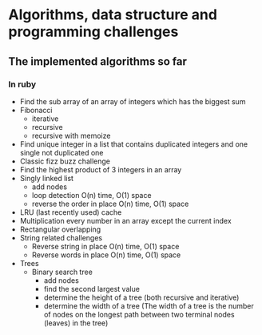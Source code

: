 # Algorithms, data structure and programming challenges

## The implemented algorithms so far

### In ruby
- Find the sub array of an array of integers which has the biggest sum
- Fibonacci
  - iterative
  - recursive
  - recursive with memoize
- Find unique integer in a list that contains duplicated integers and one single not duplicated one
- Classic fizz buzz challenge
- Find the highest product of 3 integers in an array
- Singly linked list
  - add nodes
  - loop detection O(n) time, O(1) space
  - reverse the order in place O(n) time, O(1) space
- LRU (last recently used) cache
- Multiplication every number in an array except the current index
- Rectangular overlapping
- String related challenges
  - Reverse string in place O(n) time, O(1) space
  - Reverse words in place O(n) time, O(1) space
- Trees
  - Binary search tree
    - add nodes
    - find the second largest value
    - determine the height of a tree (both recursive and iterative)
    - determine the width of a tree (The width of a tree is the number of nodes on the longest path between two terminal nodes (leaves) in the tree)